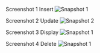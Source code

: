 Screenshot 1 Insert
![Snapshot 1](https://cloud.githubusercontent.com/assets/16992391/12873472/90895624-cde3-11e5-8c15-5ec734410059.JPG)

Screenshot 2 Update
![Snapshot 2](https://cloud.githubusercontent.com/assets/16992391/12873476/ae3d7722-cde3-11e5-9d66-3c50e6d45ad9.JPG)

Screenshot 3 Display
![Snapshot 1](https://cloud.githubusercontent.com/assets/16992391/12873484/db45740e-cde3-11e5-9ee0-ee9d016d2e59.JPG)

Screenshot 4 Delete
![Snapshot 1](https://cloud.githubusercontent.com/assets/16992391/12873480/caed492e-cde3-11e5-8c7f-6cc634280694.JPG)
